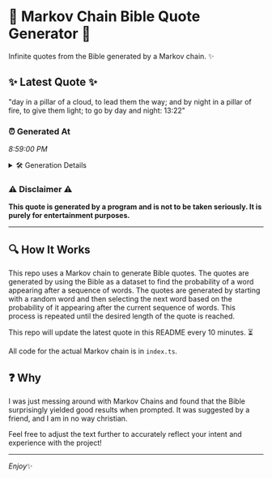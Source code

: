 # 📖 Markov Chain Bible Quote Generator 📖

Infinite quotes from the Bible generated by a Markov chain. ✨

## ✨ Latest Quote ✨
"day in a pillar of a cloud, to lead them the way; and by night in a pillar of fire, to give them light; to go by day and night: 13:22"

### ⏰ Generated At
*8:59:00 PM*

<details>
    <summary>🛠️ Generation Details</summary>
    <p>
        <strong>🌱 Seed:</strong> day<br>
        <strong>🔄 Iterations:</strong> 30<br>
        <strong>📜 Context History:</strong><br>[ day ]: in<br>[ day, in ]: a<br>[ day, in, a ]: pillar<br>[ day, in, a, pillar ]: of<br>[ day, in, a, pillar, of ]: a<br>[ day, in, a, pillar, of, a ]: cloud,<br>[ in, a, pillar, of, a, cloud, ]: to<br>[ a, pillar, of, a, cloud,, to ]: lead<br>[ pillar, of, a, cloud,, to, lead ]: them<br>[ of, a, cloud,, to, lead, them ]: the<br>[ a, cloud,, to, lead, them, the ]: way;<br>[ cloud,, to, lead, them, the, way; ]: and<br>[ to, lead, them, the, way;, and ]: by<br>[ lead, them, the, way;, and, by ]: night<br>[ them, the, way;, and, by, night ]: in<br>[ the, way;, and, by, night, in ]: a<br>[ way;, and, by, night, in, a ]: pillar<br>[ and, by, night, in, a, pillar ]: of<br>[ by, night, in, a, pillar, of ]: fire,<br>[ night, in, a, pillar, of, fire, ]: to<br>[ in, a, pillar, of, fire,, to ]: give<br>[ a, pillar, of, fire,, to, give ]: them<br>[ pillar, of, fire,, to, give, them ]: light;<br>[ of, fire,, to, give, them, light; ]: to<br>[ fire,, to, give, them, light;, to ]: go<br>[ to, give, them, light;, to, go ]: by<br>[ give, them, light;, to, go, by ]: day<br>[ them, light;, to, go, by, day ]: and<br>[ light;, to, go, by, day, and ]: night:<br>[ to, go, by, day, and, night: ]: 13:22<br>
    </p>
</details>

### ⚠️ Disclaimer ⚠️
**This quote is generated by a program and is not to be taken seriously. It is purely for entertainment purposes.**

---

## 🔍 How It Works

This repo uses a Markov chain to generate Bible quotes. The quotes are generated by using the Bible as a dataset to find the probability of a word appearing after a sequence of words. The quotes are generated by starting with a random word and then selecting the next word based on the probability of it appearing after the current sequence of words. This process is repeated until the desired length of the quote is reached.

This repo will update the latest quote in this README every 10 minutes. ⏳

All code for the actual Markov chain is in `index.ts`.

## ❓ Why

I was just messing around with Markov Chains and found that the Bible surprisingly yielded good results when prompted. 
It was suggested by a friend, and I am in no way christian.

Feel free to adjust the text further to accurately reflect your intent and experience with the project!

---

*Enjoy*✨
